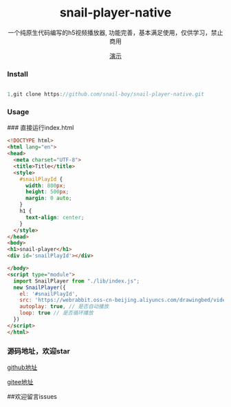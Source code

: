 

<div align='center'>

# snail-player-native
一个纯原生代码编写的h5视频播放器, 功能完善，基本满足使用，仅供学习，禁止商用



[//]: # ([![license]&#40;https://img.shields.io/badge/license-MIT-yellowgreen&#41;]&#40;LICENSE&#41;)
[//]: # ([![npm]&#40;https://img.shields.io/badge/npm-vue2.6.11-blue&#41;]&#40;https://www.npmjs.com/package/vue-sms-check-code&#41;)


[演示]()


<div align='left'>


<h3>Install</h3>

```js

1,git clone https://github.com/snail-boy/snail-player-native.git

```

<h3>Usage</h3>
### 直接运行index.html


```html
<!DOCTYPE html>
<html lang="en">
<head>
  <meta charset="UTF-8">
  <title>Title</title>
  <style>
    #snailPlayId {
      width: 800px;
      height: 500px;
      margin: 0 auto;
    }
    h1 {
      text-align: center;
    }
  </style>
</head>
<body>
<h1>snail-player</h1>
<div id='snailPlayId'></div>

</body>
<script type="module">
  import SnailPlayer from "./lib/index.js";
  new SnailPlayer({
    el: '#snailPlayId',
    src: 'https://webrabbit.oss-cn-beijing.aliyuncs.com/drawingbed/video.mp4',
    autoplay: true, // 是否自动播放
    loop: true // 是否循环播放
  })
</script>
</html>

```



</div>

</div>

<h3>源码地址，欢迎star</h3>

[github地址](https://github.com/snail-boy/snail-player-native)

[gitee地址](https://gitee.com/snailwebboy/snail-player-native)

##欢迎留言issues

